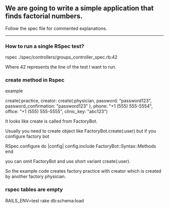 ## We are going to write a simple application that finds factorial numbers.

Follow the spec file for commented explanations. 

-------------------------------

### How to run a single RSpec test?


rspec ./spec/controllers/groups_controller_spec.rb:42

Where 42 represents the line of the test I want to run.


### create method in Rspec

example 

create(:practice, creator: create(:physician, password: "password123", password_confirmation: "password123" ), phone: "+1 (555) 555-5554", office: "+1 (555) 555-5555", clinic_key: "abc123")

It looks like create is called from FactoryBot.

Usually you need to create object like FactoryBot.create(:user) but if you configure factory bot

RSpec.configure do |config|
  config.include FactoryBot::Syntax::Methods
end

you can omit FactoryBot and use short variant create(:user).

So the example code creates factory practice with creator which is created by another factory physician.

### rspec tables are empty

RAILS_ENV=test rake db:schema:load


